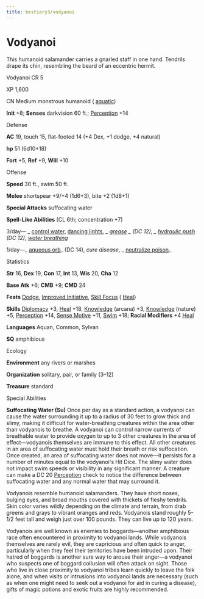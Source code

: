 ```yaml
---
title: bestiary3/vodyanoi
---
```

# Vodyanoi

This humanoid salamander carries a gnarled staff in one hand. Tendrils drape its chin, resembling the beard of an eccentric hermit.

Vodyanoi CR 5

XP 1,600

CN Medium monstrous humanoid ( [aquatic](monsters/creatureTypes#_aquatic-subtype))

**Init** +8; **Senses** darkvision 60 ft.; [Perception](skills/perception#_perception) +14

Defense

**AC** 19, touch 15, flat-footed 14 (+4 Dex, +1 dodge, +4 natural)

**hp** 51 (6d10+18)

**Fort** +5, **Ref** +9, **Will** +10

Offense

**Speed** 30 ft., swim 50 ft.

**Melee** shortspear +9/+4 (1d6+3), bite +2 (1d8+1)

**Special Attacks** suffocating water

**Spell-Like Abilities** (CL 6th; concentration +7)

3/day— _ [control water](spells/controlWater#_control-water), [dancing lights](spells/dancingLights#_dancing-lights)_, _ [grease](spells/grease#_grease) _ (DC 12), _ [hydraulic push](advanced/spells/hydraulicPush#_hydraulic-push-) _(DC 12),_ [water breathing](spells/waterBreathing#_water-breathing)_

1/day—_ [aqueous orb](advanced/spells/aqueousOrb#_aqueous-orb)_ (DC 14), _cure disease_, _ [neutralize poison](spells/neutralizePoison#_neutralize-poison)_

Statistics

**Str** 16, **Dex** 19, **Con** 17, **Int** 13, **Wis** 20, **Cha** 12

**Base Atk** +6; **CMB** +9; **CMD** 24

**Feats** [Dodge](feats#_dodge), [Improved Initiative](feats#_improved-initiative), [Skill Focus](feats#_skill-focus) ( [Heal](skills/heal#_heal))

**Skills** [Diplomacy](skills/diplomacy#_diplomacy) +3, [Heal](skills/heal#_heal) +18, [Knowledge](skills/knowledge#_knowledge) (arcana) +3, [Knowledge](skills/knowledge#_knowledge) (nature) +5, [Perception](skills/perception#_perception) +14, [Sense Motive](skills/senseMotive#_sense-motive) +11, [Swim](skills/swim#_swim) +18; **Racial Modifiers** +4 [Heal](skills/heal#_heal)

**Languages** Aquan, Common, Sylvan

**SQ** amphibious

Ecology

**Environment** any rivers or marshes

**Organization** solitary, pair, or family (3–12)

**Treasure** standard

Special Abilities

**Suffocating Water (Su)** Once per day as a standard action, a vodyanoi can cause the water surrounding it up to a radius of 30 feet to grow thick and slimy, making it difficult for water-breathing creatures within the area other than vodyanois to breathe. A vodyanoi can control narrow currents of breathable water to provide oxygen to up to 3 other creatures in the area of effect—vodyanois themselves are immune to this effect. All other creatures in an area of suffocating water must hold their breath or risk suffocation. Once created, an area of suffocating water does not move—it persists for a number of minutes equal to the vodyanoi's Hit Dice. The slimy water does not impact swim speeds or visibility in any significant manner. A creature can make a DC 20 [Perception](skills/perception#_perception) check to notice the difference between suffocating water and any normal water that may surround it.

Vodyanois resemble humanoid salamanders. They have short noses, bulging eyes, and broad mouths covered with thickets of fleshy tendrils. Skin color varies wildly depending on the climate and terrain, from drab greens and grays to vibrant oranges and reds. Vodyanois stand roughly 5-1/2 feet tall and weigh just over 100 pounds. They can live up to 120 years.

Vodyanois are well known as enemies to boggards—another amphibious race often encountered in proximity to vodyanoi lands. While vodyanois themselves are rarely evil, they are capricious and often quick to anger, particularly when they feel their territories have been intruded upon. Their hatred of boggards is another sure way to arouse their anger—a vodyanoi who suspects one of boggard collusion will often attack on sight. Those who live in close proximity to vodyanoi tribes learn quickly to leave the folk alone, and when visits or intrusions into vodyanoi lands are necessary (such as when one might need to seek out a vodyanoi for aid in curing a disease), gifts of magic potions and exotic fruits are highly recommended.

